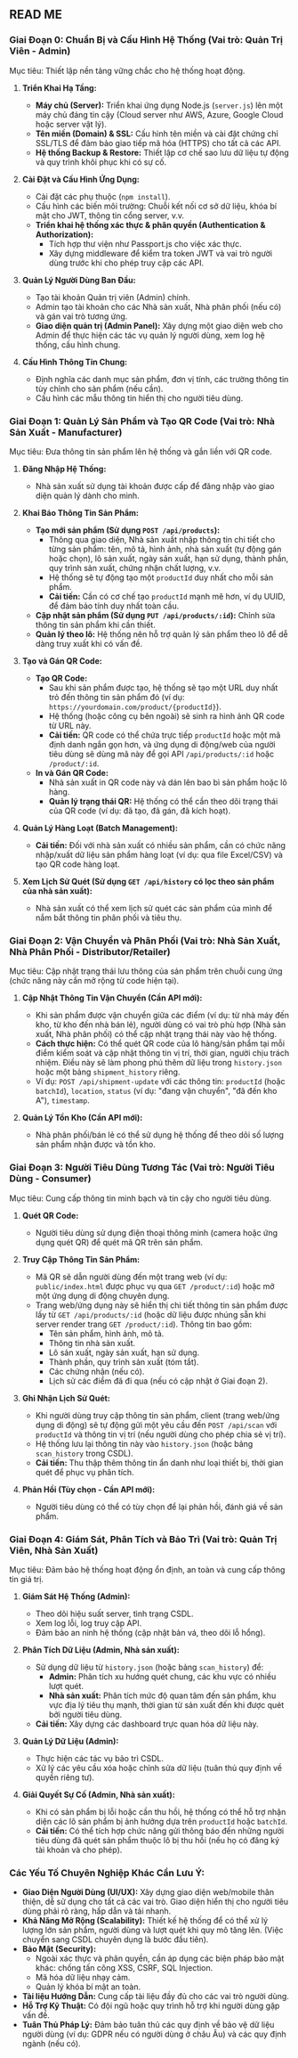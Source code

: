 ## READ ME

### Giai Đoạn 0: Chuẩn Bị và Cấu Hình Hệ Thống (Vai trò: Quản Trị Viên - Admin)

Mục tiêu: Thiết lập nền tảng vững chắc cho hệ thống hoạt động.

1.  **Triển Khai Hạ Tầng:**
    * **Máy chủ (Server):** Triển khai ứng dụng Node.js (`server.js`) lên một máy chủ đáng tin cậy (Cloud server như AWS, Azure, Google Cloud hoặc server vật lý).
    * **Tên miền (Domain) & SSL:** Cấu hình tên miền và cài đặt chứng chỉ SSL/TLS để đảm bảo giao tiếp mã hóa (HTTPS) cho tất cả các API.
    * **Hệ thống Backup & Restore:** Thiết lập cơ chế sao lưu dữ liệu tự động và quy trình khôi phục khi có sự cố.

2.  **Cài Đặt và Cấu Hình Ứng Dụng:**
    * Cài đặt các phụ thuộc (`npm install`).
    * Cấu hình các biến môi trường: Chuỗi kết nối cơ sở dữ liệu, khóa bí mật cho JWT, thông tin cổng server, v.v.
    * **Triển khai hệ thống xác thực & phân quyền (Authentication & Authorization):**
        * Tích hợp thư viện như Passport.js cho việc xác thực.
        * Xây dựng middleware để kiểm tra token JWT và vai trò người dùng trước khi cho phép truy cập các API.

3.  **Quản Lý Người Dùng Ban Đầu:**
    * Tạo tài khoản Quản trị viên (Admin) chính.
    * Admin tạo tài khoản cho các Nhà sản xuất, Nhà phân phối (nếu có) và gán vai trò tương ứng.
    * **Giao diện quản trị (Admin Panel):** Xây dựng một giao diện web cho Admin để thực hiện các tác vụ quản lý người dùng, xem log hệ thống, cấu hình chung.

4.  **Cấu Hình Thông Tin Chung:**
    * Định nghĩa các danh mục sản phẩm, đơn vị tính, các trường thông tin tùy chỉnh cho sản phẩm (nếu cần).
    * Cấu hình các mẫu thông tin hiển thị cho người tiêu dùng.

### Giai Đoạn 1: Quản Lý Sản Phẩm và Tạo QR Code (Vai trò: Nhà Sản Xuất - Manufacturer)

Mục tiêu: Đưa thông tin sản phẩm lên hệ thống và gắn liền với QR code.

1.  **Đăng Nhập Hệ Thống:**
    * Nhà sản xuất sử dụng tài khoản được cấp để đăng nhập vào giao diện quản lý dành cho mình.

2.  **Khai Báo Thông Tin Sản Phẩm:**
    * **Tạo mới sản phẩm (Sử dụng `POST /api/products`):**
        * Thông qua giao diện, Nhà sản xuất nhập thông tin chi tiết cho từng sản phẩm: tên, mô tả, hình ảnh, nhà sản xuất (tự động gán hoặc chọn), lô sản xuất, ngày sản xuất, hạn sử dụng, thành phần, quy trình sản xuất, chứng nhận chất lượng, v.v.
        * Hệ thống sẽ tự động tạo một `productId` duy nhất cho mỗi sản phẩm.
        * **Cải tiến:** Cần có cơ chế tạo `productId` mạnh mẽ hơn, ví dụ UUID, để đảm bảo tính duy nhất toàn cầu.
    * **Cập nhật sản phẩm (Sử dụng `PUT /api/products/:id`):** Chỉnh sửa thông tin sản phẩm khi cần thiết.
    * **Quản lý theo lô:** Hệ thống nên hỗ trợ quản lý sản phẩm theo lô để dễ dàng truy xuất khi có vấn đề.

3.  **Tạo và Gán QR Code:**
    * **Tạo QR Code:**
        * Sau khi sản phẩm được tạo, hệ thống sẽ tạo một URL duy nhất trỏ đến thông tin sản phẩm đó (ví dụ: `https://yourdomain.com/product/{productId}`).
        * Hệ thống (hoặc công cụ bên ngoài) sẽ sinh ra hình ảnh QR code từ URL này.
        * **Cải tiến:** QR code có thể chứa trực tiếp `productId` hoặc một mã định danh ngắn gọn hơn, và ứng dụng di động/web của người tiêu dùng sẽ dùng mã này để gọi API `/api/products/:id` hoặc `/product/:id`.
    * **In và Gán QR Code:**
        * Nhà sản xuất in QR code này và dán lên bao bì sản phẩm hoặc lô hàng.
        * **Quản lý trạng thái QR:** Hệ thống có thể cần theo dõi trạng thái của QR code (ví dụ: đã tạo, đã gán, đã kích hoạt).

4.  **Quản Lý Hàng Loạt (Batch Management):**
    * **Cải tiến:** Đối với nhà sản xuất có nhiều sản phẩm, cần có chức năng nhập/xuất dữ liệu sản phẩm hàng loạt (ví dụ: qua file Excel/CSV) và tạo QR code hàng loạt.

5.  **Xem Lịch Sử Quét (Sử dụng `GET /api/history` có lọc theo sản phẩm của nhà sản xuất):**
    * Nhà sản xuất có thể xem lịch sử quét các sản phẩm của mình để nắm bắt thông tin phân phối và tiêu thụ.

### Giai Đoạn 2: Vận Chuyển và Phân Phối (Vai trò: Nhà Sản Xuất, Nhà Phân Phối - Distributor/Retailer)

Mục tiêu: Cập nhật trạng thái lưu thông của sản phẩm trên chuỗi cung ứng (chức năng này cần mở rộng từ code hiện tại).

1.  **Cập Nhật Thông Tin Vận Chuyển (Cần API mới):**
    * Khi sản phẩm được vận chuyển giữa các điểm (ví dụ: từ nhà máy đến kho, từ kho đến nhà bán lẻ), người dùng có vai trò phù hợp (Nhà sản xuất, Nhà phân phối) có thể cập nhật trạng thái này vào hệ thống.
    * **Cách thực hiện:** Có thể quét QR code của lô hàng/sản phẩm tại mỗi điểm kiểm soát và cập nhật thông tin vị trí, thời gian, người chịu trách nhiệm. Điều này sẽ làm phong phú thêm dữ liệu trong `history.json` hoặc một bảng `shipment_history` riêng.
    * Ví dụ: `POST /api/shipment-update` với các thông tin: `productId` (hoặc `batchId`), `location`, `status` (ví dụ: "đang vận chuyển", "đã đến kho A"), `timestamp`.

2.  **Quản Lý Tồn Kho (Cần API mới):**
    * Nhà phân phối/bán lẻ có thể sử dụng hệ thống để theo dõi số lượng sản phẩm nhận được và tồn kho.

### Giai Đoạn 3: Người Tiêu Dùng Tương Tác (Vai trò: Người Tiêu Dùng - Consumer)

Mục tiêu: Cung cấp thông tin minh bạch và tin cậy cho người tiêu dùng.

1.  **Quét QR Code:**
    * Người tiêu dùng sử dụng điện thoại thông minh (camera hoặc ứng dụng quét QR) để quét mã QR trên sản phẩm.
2.  **Truy Cập Thông Tin Sản Phẩm:**
    * Mã QR sẽ dẫn người dùng đến một trang web (ví dụ: `public/index.html` được phục vụ qua `GET /product/:id`) hoặc mở một ứng dụng di động chuyên dụng.
    * Trang web/ứng dụng này sẽ hiển thị chi tiết thông tin sản phẩm được lấy từ `GET /api/products/:id` (hoặc dữ liệu được nhúng sẵn khi server render trang `GET /product/:id`). Thông tin bao gồm:
        * Tên sản phẩm, hình ảnh, mô tả.
        * Thông tin nhà sản xuất.
        * Lô sản xuất, ngày sản xuất, hạn sử dụng.
        * Thành phần, quy trình sản xuất (tóm tắt).
        * Các chứng nhận (nếu có).
        * Lịch sử các điểm đã đi qua (nếu có cập nhật ở Giai đoạn 2).
3.  **Ghi Nhận Lịch Sử Quét:**
    * Khi người dùng truy cập thông tin sản phẩm, client (trang web/ứng dụng di động) sẽ tự động gửi một yêu cầu đến `POST /api/scan` với `productId` và thông tin vị trí (nếu người dùng cho phép chia sẻ vị trí).
    * Hệ thống lưu lại thông tin này vào `history.json` (hoặc bảng `scan_history` trong CSDL).
    * **Cải tiến:** Thu thập thêm thông tin ẩn danh như loại thiết bị, thời gian quét để phục vụ phân tích.

4.  **Phản Hồi (Tùy chọn - Cần API mới):**
    * Người tiêu dùng có thể có tùy chọn để lại phản hồi, đánh giá về sản phẩm.

### Giai Đoạn 4: Giám Sát, Phân Tích và Bảo Trì (Vai trò: Quản Trị Viên, Nhà Sản Xuất)

Mục tiêu: Đảm bảo hệ thống hoạt động ổn định, an toàn và cung cấp thông tin giá trị.

1.  **Giám Sát Hệ Thống (Admin):**
    * Theo dõi hiệu suất server, tình trạng CSDL.
    * Xem log lỗi, log truy cập API.
    * Đảm bảo an ninh hệ thống (cập nhật bản vá, theo dõi lỗ hổng).

2.  **Phân Tích Dữ Liệu (Admin, Nhà sản xuất):**
    * Sử dụng dữ liệu từ `history.json` (hoặc bảng `scan_history`) để:
        * **Admin:** Phân tích xu hướng quét chung, các khu vực có nhiều lượt quét.
        * **Nhà sản xuất:** Phân tích mức độ quan tâm đến sản phẩm, khu vực địa lý tiêu thụ mạnh, thời gian từ sản xuất đến khi được quét bởi người tiêu dùng.
    * **Cải tiến:** Xây dựng các dashboard trực quan hóa dữ liệu này.

3.  **Quản Lý Dữ Liệu (Admin):**
    * Thực hiện các tác vụ bảo trì CSDL.
    * Xử lý các yêu cầu xóa hoặc chỉnh sửa dữ liệu (tuân thủ quy định về quyền riêng tư).

4.  **Giải Quyết Sự Cố (Admin, Nhà sản xuất):**
    * Khi có sản phẩm bị lỗi hoặc cần thu hồi, hệ thống có thể hỗ trợ nhận diện các lô sản phẩm bị ảnh hưởng dựa trên `productId` hoặc `batchId`.
    * **Cải tiến:** Có thể tích hợp chức năng gửi thông báo đến những người tiêu dùng đã quét sản phẩm thuộc lô bị thu hồi (nếu họ có đăng ký tài khoản và cho phép).

### Các Yếu Tố Chuyên Nghiệp Khác Cần Lưu Ý:

* **Giao Diện Người Dùng (UI/UX):** Xây dựng giao diện web/mobile thân thiện, dễ sử dụng cho tất cả các vai trò. Giao diện hiển thị cho người tiêu dùng phải rõ ràng, hấp dẫn và tải nhanh.
* **Khả Năng Mở Rộng (Scalability):** Thiết kế hệ thống để có thể xử lý lượng lớn sản phẩm, người dùng và lượt quét khi quy mô tăng lên. (Việc chuyển sang CSDL chuyên dụng là bước đầu tiên).
* **Bảo Mật (Security):**
    * Ngoài xác thực và phân quyền, cần áp dụng các biện pháp bảo mật khác: chống tấn công XSS, CSRF, SQL Injection.
    * Mã hóa dữ liệu nhạy cảm.
    * Quản lý khóa bí mật an toàn.
* **Tài liệu Hướng Dẫn:** Cung cấp tài liệu đầy đủ cho các vai trò người dùng.
* **Hỗ Trợ Kỹ Thuật:** Có đội ngũ hoặc quy trình hỗ trợ khi người dùng gặp vấn đề.
* **Tuân Thủ Pháp Lý:** Đảm bảo tuân thủ các quy định về bảo vệ dữ liệu người dùng (ví dụ: GDPR nếu có người dùng ở châu Âu) và các quy định ngành (nếu có).
